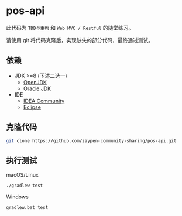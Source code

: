 # pos-api

此代码为 `TDD与重构` 和 `Web MVC / Restful` 的随堂练习。

请使用 git 将代码克隆后，实现缺失的部分代码，最终通过测试。

## 依赖

- JDK >=8 (下述二选一)
  - [OpenJDK](https://adoptopenjdk.net/upstream.html)
  - [Oracle JDK](https://www.oracle.com/technetwork/java/javase/downloads/index.html)
- IDE
  - [IDEA Community](https://www.jetbrains.com/idea/download/)
  - [Eclipse](https://www.eclipse.org/downloads/)

## 克隆代码

```bash
git clone https://github.com/zaypen-community-sharing/pos-api.git
```

## 执行测试

macOS/Linux

```bash
./gradlew test
```

Windows

```bat
gradlew.bat test
```
